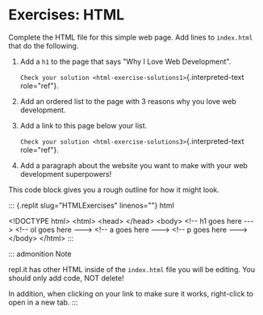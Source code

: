 # Exercises: HTML

Complete the HTML file for this simple web page. Add lines to
`index.html` that do the following.

1.  Add a `h1` to the page that says \"Why I Love Web Development\".

    `Check your solution <html-exercise-solutions1>`{.interpreted-text
    role="ref"}.

2.  Add an ordered list to the page with 3 reasons why you love web
    development.

3.  Add a link to this page below your list.

    `Check your solution <html-exercise-solutions3>`{.interpreted-text
    role="ref"}.

4.  Add a paragraph about the website you want to make with your web
    development superpowers!

This code block gives you a rough outline for how it might look.

::: {.replit slug="HTMLExercises" linenos=""}
html

\<!DOCTYPE html\> \<html\> \<head\> \</head\> \<body\> \<!\-- h1 goes
here \-\--\> \<!\-- ol goes here \-\--\> \<!\-- a goes here \-\--\>
\<!\-- p goes here \-\--\> \</body\> \</html\>
:::

::: admonition
Note

repl.it has other HTML inside of the `index.html` file you will be
editing. You should only add code, NOT delete!

In addition, when clicking on your link to make sure it works,
right-click to open in a new tab.
:::
